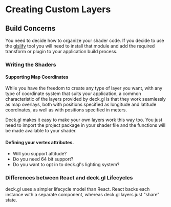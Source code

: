 # Creating Custom Layers

## Build Concerns

You need to decide how to organize your shader code. If you decide to use
the [glslify](https://github.com/stackgl/glslify) tool you will need to
install that module and add the required transform or plugin to your
application build process.

### Writing the Shaders

#### Supporting Map Coordinates

While you  have the freedom to create any type of layer you want,
with any type of coordinate system that suits your application, a common
characteristic of the layers provided by deck.gl is that they work seamlessly
as map overlays, both with positions specified as longitude and latitude
coordinates, as well as with positions specified in meters.

Deck.gl makes it easy to make your own layers work this way too. You just need
to import the project package in your shader file and the functions will be
made available to your shader.


#### Defining your vertex attributes.

- Will you support altitude?
- Do you need 64 bit support?
- Do you want to opt in to deck.gl's lighting system?


### Differences between React and deck.gl Lifecycles

deck.gl uses a simpler lifecycle model than React. React backs each instance
with a separate component, whereas deck.gl layers just "share" state.



